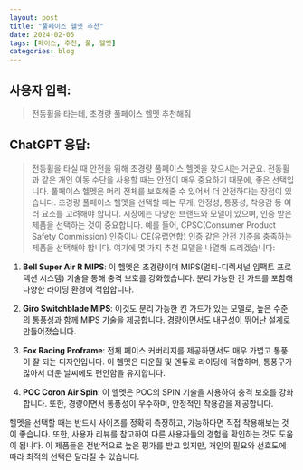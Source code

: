 ```yaml
---
layout: post
title: "풀페이스 헬멧 추천"
date: 2024-02-05
tags: [페이스, 추천, 풀, 헬멧]
categories: blog
---
```


## 사용자 입력:
> 전동휠을 타는데, 초경량 풀페이스 헬멧 추천해줘

## ChatGPT 응답:
> 전동휠을 타실 때 안전을 위해 초경량 풀페이스 헬멧을 찾으시는 거군요. 전동휠과 같은 개인 이동 수단을 사용할 때는 안전이 매우 중요하기 때문에, 좋은 선택입니다. 풀페이스 헬멧은 머리 전체를 보호해줄 수 있어서 더 안전하다는 장점이 있습니다. 초경량 풀페이스 헬멧을 선택할 때는 무게, 안정성, 통풍성, 착용감 등 여러 요소를 고려해야 합니다. 시장에는 다양한 브랜드와 모델이 있으며, 인증 받은 제품을 선택하는 것이 중요합니다. 예를 들어, CPSC(Consumer Product Safety Commission) 인증이나 CE(유럽연합) 인증 같은 안전 기준을 충족하는 제품을 선택해야 합니다. 여기에 몇 가지 추천 모델을 나열해 드리겠습니다:

1. **Bell Super Air R MIPS**: 이 헬멧은 초경량이며 MIPS(멀티-디렉셔널 임팩트 프로텍션 시스템) 기술을 통해 충격 보호를 강화했습니다. 분리 가능한 킨 가드를 포함해 다양한 라이딩 환경에 적합합니다.

2. **Giro Switchblade MIPS**: 이것도 분리 가능한 킨 가드가 있는 모델로, 높은 수준의 통풍성과 함께 MIPS 기술을 제공합니다. 경량이면서도 내구성이 뛰어난 설계로 만들어졌습니다.

3. **Fox Racing Proframe**: 전체 페이스 커버리지를 제공하면서도 매우 가볍고 통풍이 잘 되는 디자인입니다. 이 헬멧은 다운힐 및 엔듀로 라이딩에 적합하며, 통풍구가 많아서 더운 날씨에도 편안함을 유지합니다.

4. **POC Coron Air Spin**: 이 헬멧은 POC의 SPIN 기술을 사용하여 충격 보호를 강화합니다. 또한, 경량이면서 통풍성이 우수하며, 안정적인 착용감을 제공합니다.

헬멧을 선택할 때는 반드시 사이즈를 정확히 측정하고, 가능하다면 직접 착용해보는 것이 좋습니다. 또한, 사용자 리뷰를 참고하여 다른 사용자들의 경험을 확인하는 것도 도움이 됩니다. 이 제품들은 전반적으로 높은 평가를 받고 있지만, 개인의 필요와 선호도에 따라 최적의 선택은 달라질 수 있습니다.

